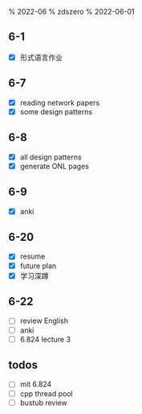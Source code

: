 % 2022-06
% zdszero
% 2022-06-01

## 6-1

- [x] 形式语言作业

## 6-7

- [x] reading network papers
- [x] some design patterns

## 6-8

- [x] all design patterns
- [x] generate ONL pages

## 6-9

- [x] anki

## 6-20

- [x] resume
- [x] future plan
- [x] 学习深蹲

## 6-22

- [ ] review English
- [ ] anki
- [ ] 6.824 lecture 3

## todos

- [ ] mit 6.824
- [ ] cpp thread pool
- [ ] bustub review

